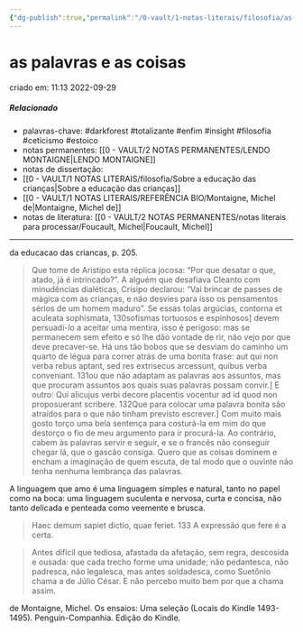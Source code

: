```yaml
---
{"dg-publish":true,"permalink":"/0-vault/1-notas-literais/filosofia/as-palavras-e-as-coisas/","tags":["darkforest","totalizante","enfim","insight","filosofia","ceticismo","estoico"],"dgHomeLink":true,"dgShowLocalGraph":true,"dgShowFileTree":true,"noteIcon":""}
---
```


# as palavras e as coisas
criado em: 11:13 2022-09-29

##### Relacionado
- palavras-chave: #darkforest #totalizante #enfim #insight #filosofia #ceticismo #estoico 
- notas permanentes: [[0 - VAULT/2 NOTAS PERMANENTES/LENDO MONTAIGNE\|LENDO MONTAIGNE]]
- notas de dissertação: 
- [[0 - VAULT/1 NOTAS LITERAIS/filosofia/Sobre a educação das crianças\|Sobre a educação das crianças]]
- [[0 - VAULT/1 NOTAS LITERAIS/REFERÊNCIA BIO/Montaigne, Michel de\|Montaigne, Michel de]]
- notas de literatura: [[0 - VAULT/2 NOTAS PERMANENTES/notas literais para processar/Foucault, Michel\|Foucault, Michel]]

---

 da educacao das criancas, p. 205.

>Que tome de Aristipo esta réplica jocosa: “Por que desatar o que, atado, já é intrincado?”. A alguém que desafiava Cleanto com minudências dialéticas, Crisipo declarou: “Vai brincar de passes de mágica com as crianças, e não desvies para isso os pensamentos sérios de um homem maduro”. Se essas tolas argúcias, contorna et aculeata sophismata, 130sofismas tortuosos e espinhosos] devem persuadi-lo a aceitar uma mentira, isso é perigoso: mas se permanecem sem efeito e só lhe dão vontade de rir, não vejo por que deve precaver-se. Há uns tão bobos que se desviam do caminho um quarto de légua para correr atrás de uma bonita frase: aut qui non verba rebus aptant, sed res extrisecus arcessunt, quibus verba conveniant. 131ou que não adaptam as palavras aos assuntos, mas que procuram assuntos aos quais suas palavras possam convir.] E outro: Qui alicujus verbi decore placentis vocentur ad id quod non proposuerant scribere. 132Que para colocar uma palavra bonita são atraídos para o que não tinham previsto escrever.] Com muito mais gosto torço uma bela sentença para costurá-la em mim do que destorço o fio de meu argumento para ir procurá-la. Ao contrário, cabem às palavras servir e seguir, e se o francês não conseguir chegar lá, que o gascão consiga. Quero que as coisas dominem e encham a imaginação de quem escuta, de tal modo que o ouvinte não tenha nenhuma lembrança das palavras.
>

  A linguagem que amo é uma linguagem simples e natural, tanto no papel como na boca: uma linguagem suculenta e nervosa, curta e concisa, não tanto delicada e penteada como veemente e brusca.

>Haec demum sapiet dictio, quae feriet. 133 A expressão que fere é a certa.

>Antes difícil que tediosa, afastada da afetação, sem regra, descosida e ousada: que cada trecho forme uma unidade; não pedantesca, não padresca, não legalesca, mas antes soldadesca, como Suetônio chama a de Júlio César. E não percebo muito bem por que a chama assim.

de Montaigne, Michel. Os ensaios: Uma seleção (Locais do Kindle 1493-1495). Penguin-Companhia. Edição do Kindle. 